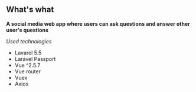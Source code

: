 ## What's what

**A social media web app where users can ask questions and answer other user's questions**

_Used technologies_

- Lavarel 5.5
- Laravel Passport
- Vue ^2.5.7
- Vue router
- Vuex
- Axios
